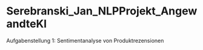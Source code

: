 # Serebranski_Jan_NLPProjekt_AngewandteKI
Aufgabenstellung 1: Sentimentanalyse von Produktrezensionen
